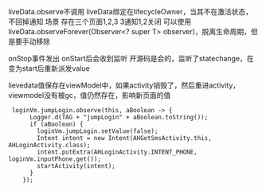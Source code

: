 
liveData.observe不调用
liveData绑定在lifecycleOwner，当其不在激活状态，不回掉通知
场景 存在三个页面1,2,3  3通知1,2关闭
可以使用liveData.observeForever(Observer<? super T> observer)，脱离生命周期，但是要手动移除


onStop事件发出 onStart后会收到监听
开源码是会的，监听了statechange，在变为start后重新派发value


lievedata值保存在viewModel中，如果activity销毁了，然后重进activity，viewmodel没有被gc，值仍然存在，影响新页面的值
```
 loginVm.jumpLogin.observe(this, aBoolean -> {
      Logger.d(TAG + "jumpLogin" + aBoolean.toString());
      if (aBoolean) {
        loginVm.jumpLogin.setValue(false);
        Intent intent = new Intent(AHGetSmsActivity.this, AHLoginActivity.class);
        intent.putExtra(AHLoginActivity.INTENT_PHONE, loginVm.inputPhone.get());
        startActivity(intent);
      }
    });
```